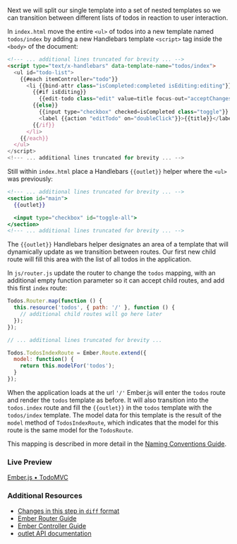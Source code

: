 Next we will split our single template into a set of nested templates so we can transition between different lists of todos in reaction to user interaction.

In `index.html` move the entire `<ul>` of todos into a new template named `todos/index` by adding a new Handlebars template `<script>` tag inside the `<body>` of the document:

```html
<!--- ... additional lines truncated for brevity ... -->
<script type="text/x-handlebars" data-template-name="todos/index">
  <ul id="todo-list">
    {{#each itemController="todo"}}
      <li {{bind-attr class="isCompleted:completed isEditing:editing"}}>
        {{#if isEditing}}
          {{edit-todo class="edit" value=title focus-out="acceptChanges" insert-newline="acceptChanges"}}
        {{else}}
          {{input type="checkbox" checked=isCompleted class="toggle"}}
          <label {{action "editTodo" on="doubleClick"}}>{{title}}</label><button {{action "removeTodo"}} class="destroy"></button>
        {{/if}}
      </li>
    {{/each}}
  </ul>
</script>
<!--- ... additional lines truncated for brevity ... -->
```

Still within `index.html` place a Handlebars `{{outlet}}` helper where the `<ul>` was previously:


```handlebars
<!--- ... additional lines truncated for brevity ... -->
<section id="main">
  {{outlet}}

  <input type="checkbox" id="toggle-all">
</section>
<!--- ... additional lines truncated for brevity ... -->
```

The `{{outlet}}` Handlebars helper designates an area of a template that will dynamically update as we transition between routes. Our first new child route will fill this area with the list of all todos in the application.

In `js/router.js` update the router to change the `todos` mapping, with an additional empty function parameter so it can accept child routes, and add this first `index` route:

```javascript
Todos.Router.map(function () {
  this.resource('todos', { path: '/' }, function () {
    // additional child routes will go here later
  });
});

// ... additional lines truncated for brevity ...

Todos.TodosIndexRoute = Ember.Route.extend({
  model: function() {
    return this.modelFor('todos');
  }
});
```

When the application loads at the url `'/'` Ember.js will enter the `todos` route and render the `todos` template as before. It will also transition into the `todos.index` route and fill the `{{outlet}}` in the `todos` template with the `todos/index` template.  The model data for this template is the result of the `model` method of `TodosIndexRoute`, which indicates that the
model for this route is the same model for the `TodosRoute`.

This mapping is described in more detail in the [Naming Conventions Guide](/guides/concepts/naming-conventions).

### Live Preview
<a class="jsbin-embed" href="http://jsbin.com/oweNovo/1/embed?live">Ember.js • TodoMVC</a><script src="http://static.jsbin.com/js/embed.js"></script>

### Additional Resources

  * [Changes in this step in `diff` format](https://github.com/emberjs/quickstart-code-sample/commit/3bab8f1519ffc1ca2d5a12d1de35e4c764c91f05)
  * [Ember Router Guide](/guides/routing)
  * [Ember Controller Guide](/guides/controllers)
  * [outlet API documentation](/api/classes/Ember.Handlebars.helpers.html#method_outlet)

